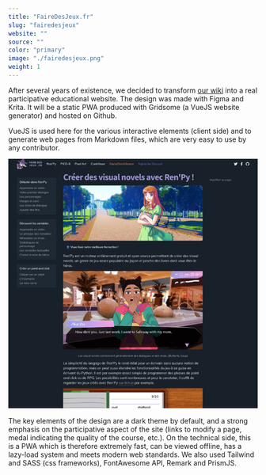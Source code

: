 ```yaml
---
title: "FaireDesJeux.fr"
slug: "fairedesjeux"
website: ""
source: ""
color: "primary"
image: "./fairedesjeux.png"
weight: 1
---
```


After several years of existence, we decided to transform [our wiki](https://wiki.gamedevalliance.fr) into a real participative educational website. The design was made with Figma and Krita. It will be a static PWA produced with Gridsome (a VueJS website generator) and hosted on Github.

VueJS is used here for the various interactive elements (client side) and to generate web pages from Markdown files, which are very easy to use by any contributor.

![Image d'une page de cours](./fairedesjeux-2.png)

The key elements of the design are a dark theme by default, and a strong emphasis on the participative aspect of the site (links to modify a page, medal indicating the quality of the course, etc.). On the technical side, this is a PWA which is therefore extremely fast, can be viewed offline, has a lazy-load system and meets modern web standards. We also used Tailwind and SASS (css frameworks), FontAwesome API, Remark and PrismJS.

